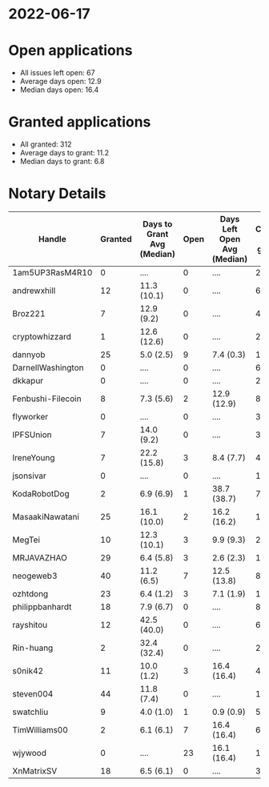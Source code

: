 2022-06-17
==========

# Open applications

- All issues left open: 67
- Average days open: 12.9
- Median days open: 16.4

# Granted applications

- All granted: 312
- Average days to grant: 11.2
- Median days to grant: 6.8

# Notary Details

| Handle            |   Granted | Days to Grant Avg (Median)   |   Open | Days Left Open Avg (Median)   |   Closed (no grant) |
|-------------------|-----------|------------------------------|--------|-------------------------------|---------------------|
| 1am5UP3RasM4R10   |         0 | ....                         |      0 | ....                          |                   2 |
| andrewxhill       |        12 | 11.3  (10.1)                 |      0 | ....                          |                  69 |
| Broz221           |         7 | 12.9  (9.2)                  |      0 | ....                          |                  41 |
| cryptowhizzard    |         1 | 12.6  (12.6)                 |      0 | ....                          |                  21 |
| dannyob           |        25 | 5.0  (2.5)                   |      9 | 7.4  (0.3)                    |                 124 |
| DarnellWashington |         0 | ....                         |      0 | ....                          |                   6 |
| dkkapur           |         0 | ....                         |      0 | ....                          |                   2 |
| Fenbushi-Filecoin |         8 | 7.3  (5.6)                   |      2 | 12.9  (12.9)                  |                  86 |
| flyworker         |         0 | ....                         |      0 | ....                          |                   3 |
| IPFSUnion         |         7 | 14.0  (9.2)                  |      0 | ....                          |                  33 |
| IreneYoung        |         7 | 22.2  (15.8)                 |      3 | 8.4  (7.7)                    |                  48 |
| jsonsivar         |         0 | ....                         |      0 | ....                          |                  13 |
| KodaRobotDog      |         2 | 6.9  (6.9)                   |      1 | 38.7  (38.7)                  |                   7 |
| MasaakiNawatani   |        25 | 16.1  (10.0)                 |      2 | 16.2  (16.2)                  |                 107 |
| MegTei            |        10 | 12.3  (10.1)                 |      3 | 9.9  (9.3)                    |                  26 |
| MRJAVAZHAO        |        29 | 6.4  (5.8)                   |      3 | 2.6  (2.3)                    |                 116 |
| neogeweb3         |        40 | 11.2  (6.5)                  |      7 | 12.5  (13.8)                  |                  89 |
| ozhtdong          |        23 | 6.4  (1.2)                   |      3 | 7.1  (1.9)                    |                 123 |
| philippbanhardt   |        18 | 7.9  (6.7)                   |      0 | ....                          |                  81 |
| rayshitou         |        12 | 42.5  (40.0)                 |      0 | ....                          |                  65 |
| Rin-huang         |         2 | 32.4  (32.4)                 |      0 | ....                          |                   2 |
| s0nik42           |        11 | 10.0  (1.2)                  |      3 | 16.4  (16.4)                  |                  42 |
| steven004         |        44 | 11.8  (7.4)                  |      0 | ....                          |                 162 |
| swatchliu         |         9 | 4.0  (1.0)                   |      1 | 0.9  (0.9)                    |                  50 |
| TimWilliams00     |         2 | 6.1  (6.1)                   |      7 | 16.4  (16.4)                  |                   6 |
| wjywood           |         0 | ....                         |     23 | 16.1  (16.4)                  |                  16 |
| XnMatrixSV        |        18 | 6.5  (6.1)                   |      0 | ....                          |                  38 |